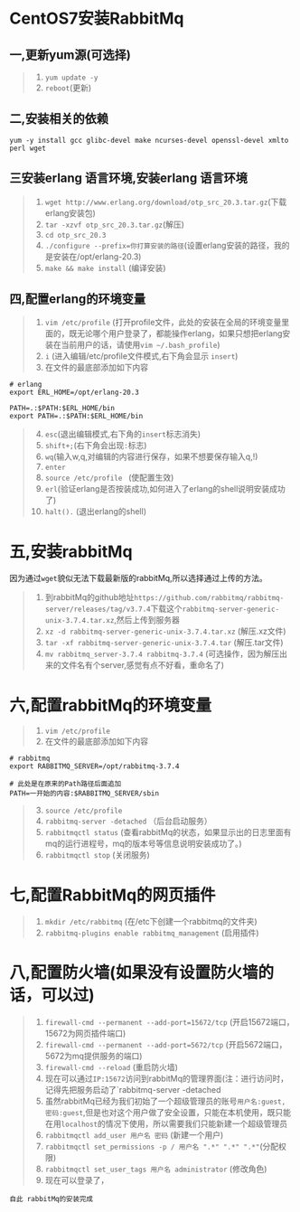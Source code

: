# CentOS7安装RabbitMq

## 一,更新yum源(可选择)
>1. `yum update -y`
>2. `reboot`(更新)

## 二,安装相关的依赖
`yum -y install gcc glibc-devel make ncurses-devel openssl-devel xmlto perl wget`

## 三安装erlang 语言环境,安装erlang 语言环境
>1. `wget http://www.erlang.org/download/otp_src_20.3.tar.gz`(下载erlang安装包)
>2. `tar -xzvf otp_src_20.3.tar.gz`(解压)
>3. `cd otp_src_20.3`
>4. `./configure --prefix=你打算安装的路径`(设置erlang安装的路径，我的是安装在/opt/erlang-20.3)
>5. `make && make install` (编译安装)

## 四,配置erlang的环境变量
>1. `vim /etc/profile` (打开profile文件，此处的安装在全局的环境变量里面的，既无论哪个用户登录了，都能操作erlang，如果只想把erlang安装在当前用户的话，请使用`vim ~/.bash_profile`)
>2. `i` (进入编辑/etc/profile文件模式,右下角会显示 `insert`)
>3. 在文件的最底部添加如下内容
```shell
# erlang
export ERL_HOME=/opt/erlang-20.3

PATH=.:$PATH:$ERL_HOME/bin
export PATH=.:$PATH:$ERL_HOME/bin
```
>4. `esc`(退出编辑模式,右下角的`insert`标志消失)
>5. `shift+;`(右下角会出现`:`标志)
>6. `wq`(输入w,q,对编辑的内容进行保存，如果不想要保存输入q,!)
>7. `enter`
>8. `source /etc/profile ` (使配置生效)
>9. `erl`(验证erlang是否按装成功,如何进入了erlang的shell说明安装成功了)
>10. `halt().` (退出erlang的shell)

# 五,安装rabbitMq
因为通过`wget`貌似无法下载最新版的rabbitMq,所以选择通过上传的方法。
>1. 到rabbitMq的github地址`https://github.com/rabbitmq/rabbitmq-server/releases/tag/v3.7.4`下载这个`rabbitmq-server-generic-unix-3.7.4.tar.xz`,然后上传到服务器
>2. `xz -d rabbitmq-server-generic-unix-3.7.4.tar.xz` (解压.xz文件)
>3. `tar -xf rabbitmq-server-generic-unix-3.7.4.tar`  (解压.tar文件)
>4. `mv rabbitmq_server-3.7.4 rabbitmq-3.7.4` (可选操作，因为解压出来的文件名有个server,感觉有点不好看，重命名了)

# 六,配置rabbitMq的环境变量
>1. `vim /etc/profile`
>2. 在文件的最底部添加如下内容
```shell
# rabbitmq
export RABBITMQ_SERVER=/opt/rabbitmq-3.7.4

# 此处是在原来的Path路径后面追加
PATH=一开始的内容:$RABBITMQ_SERVER/sbin
```
>3. `source /etc/profile `
>4. `rabbitmq-server -detached` （后台启动服务）
>5. `rabbitmqctl status` (查看rabbitMq的状态，如果显示出的日志里面有mq的运行进程号，mq的版本号等信息说明安装成功了。)
>6. `rabbitmqctl stop` (关闭服务)

# 七,配置RabbitMq的网页插件
>1. `mkdir /etc/rabbitmq` (在/etc下创建一个rabbitmq的文件夹)
>2. `rabbitmq-plugins enable rabbitmq_management` (启用插件)

# 八,配置防火墙(如果没有设置防火墙的话，可以过)
>1. `firewall-cmd --permanent --add-port=15672/tcp` (开启15672端口，15672为网页插件端口)
>2. `firewall-cmd --permanent --add-port=5672/tcp`  (开启5672端口，5672为mq提供服务的端口)
>3. `firewall-cmd --reload` (重启防火墙)
>4. 现在可以通过`IP:15672`访问到rabbitMq的管理界面(注：进行访问时，记得先把服务启动了`rabbitmq-server -detached
>5. 虽然rabbitMq已经为我们初始了一个超级管理员的账号`用户名:guest, 密码:guest`,但是也对这个用户做了安全设置，只能在本机使用，既只能在用`localhost`的情况下使用，所以需要我们只能新建一个超级管理员
>6. `rabbitmqctl add_user 用户名 密码` (新建一个用户)
>7. `rabbitmqctl set_permissions -p / 用户名 ".*" ".*" ".*"`(分配权限)
>8. `rabbitmqctl set_user_tags 用户名 administrator` (修改角色)
>9. 现在可以登录了，

`自此 rabbitMq的安装完成`
